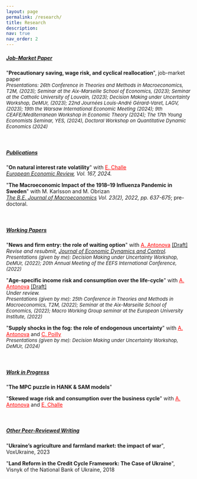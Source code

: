 ```yaml
---
layout: page
permalink: /research/
title: Research
description:
nav: true
nav_order: 2
---
```



<h5><u>Job-Market Paper</u></h5> 

"<b>Precautionary saving, wage risk, and cyclical reallocation</b>", job-market paper
<br/>
<i><font size="-1"> Presentations: 26th Conference in Theories and Methods in Macroeconomics, T2M, (2023); Seminar at the Aix-Marseille School of Economics, (2023);
Seminar at the Catholic University of Louvain, (2023); Decision Making under Uncertainty Workshop, DeMUr, (2023); 
22nd Journées Louis-André Gérard-Varet, LAGV, (2023); 19th the Warsaw International Economic Meeting (2024); 
9th CEAFE/Mediterranean Workshop in Economic Theory (2024); The 17th Young Economists Seminar, YES, (2024), Doctoral Workshop on Quantitative Dynamic Economics (2024) </font></i>
<br/><br/><br/>

<h5><u>Publications</u></h5>
 
"<b>On natural interest rate volatility</b>" with <a href="https://sites.google.com/site/edouardchalle/" style="color:red;" target="_blank"><u>E. Challe</u></a> <br/>
<i><u>European Economic Review</u>, Vol. 167, 2024.</i>

"<b>The Macroeconomic Impact of the 1918–19 Influenza Pandemic in Sweden</b>" with M. Karlsson and M. Obrizan <br/>
<i><u>The B.E. Journal of Macroeconomics</u> Vol. 23(2), 2022, pp. 637-675</i>; pre-doctoral.
<br/><br/><br/>

<h5><u>Working Papers</u></h5>

"<b>News and firm entry: the role of waiting option</b>" with <a href="https://sites.google.com/view/anastasiia-antonova/" style="color:red;" target="_blank"><u>A. Antonova</u></a> <a href="https://mykhailo-matvieiev.github.io/assets/pdf/News_shocks.pdf" target="_blank">[Draft]</a>
<br/> <i>Revise and resubmit, <u>Journal of Economic Dynamics and Control</u>.</i> <br/>
<i><font size="-1"> Presentations (given by me): Decision Making under Uncertainty Workshop, DeMUr, (2022); 20th Annual Meeting of the
EEFS International Conference, (2022) </font></i>

"<b>Age-specific income risk and consumption over the life-cycle</b>" with <a href="https://sites.google.com/view/anastasiia-antonova/" style="color:red;" target="_blank"><u>A. Antonova</u></a> <a href="https://mykhailo-matvieiev.github.io/assets/pdf/ASIR_shock.pdf" target="_blank">[Draft]</a>
<br/> <i>Under review.</i> <br/>
<i><font size="-1"> Presentations (given by me): 25th Conference in Theories and Methods in Macroeconomics, T2M, (2022); Seminar at the Aix-Marseille School of Economics, (2022); Macro Working Group seminar at the European University Institute, (2022)  </font></i>

"<b>Supply shocks in the fog: the role of endogenous uncertainty</b>" with <a href="https://sites.google.com/view/anastasiia-antonova/" style="color:red;" target="_blank"><u>A. Antonova</u></a> and <a href="https://sites.google.com/view/celinepoilly" style="color:red;" target="_blank"><u>C. Poilly</u></a>
<br/>
<i><font size="-1"> Presentations (given by me): Decision Making under Uncertainty Workshop, DeMUr, (2024) </font></i>
<br/><br/><br/>

<h5><u>Work in Progress</u></h5>

"<b>The MPC puzzle in HANK &amp; SAM models</b>" 

"<b>Skewed wage risk and consumption over the business cycle</b>" with <a href="https://sites.google.com/view/anastasiia-antonova/" style="color:red;" target="_blank"><u>A. Antonova</u></a> and <a href="https://sites.google.com/site/edouardchalle/" style="color:red;" target="_blank"><u>E. Challe</u></a>
<br/><br/><br/>

<h5><u>Other Peer-Reviewed Writing</u></h5>

"<b>Ukraine’s agriculture and farmland market: the impact of war</b>", VoxUkraine, 2023 

"<b>Land Reform in the Credit Cycle Framework: The Case of Ukraine</b>", Visnyk of the National Bank of Ukraine, 2018 
